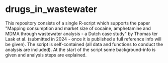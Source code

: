 # drugs_in_wastewater
This repository consists of a single R-script which supports the paper "Mapping consumption and market size  of cocaine, amphetamine and MDMA through wastewater analysis - a Dutch case  study" by Thomas ter Laak et al. (submitted in 2024 - once it is published a full reference info will be given).
The script is self-contained (all data and functions to conduct the analysis are included).
At the start of the script some background-info is given and analysis steps are explained.
